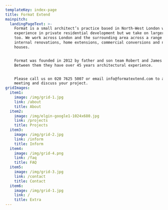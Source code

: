 ```yaml
---
templateKey: index-page
title: Format Extend
mainpitch:
  landingPageText: >-
    Format is a small architect’s practice based in North-West London with great
    experience in private residential development but we take on larger projects
    too. We work across London and the surrounding area across a range from
    internal renovations, home extensions, commercial conversions and new build
    houses.


    Format was founded in 2012 by father and son team Robert and James O’Hara.
    Between them they have over 45 years architectural experience.


    Please call us on 020 7625 5007 or email info@formatextend.com to arrange a
    meeting and discuss your project.
gridImages:
  item1:
    image: /img/grid-1.jpg
    link: /about
    title: About
  item2:
    image: /img/elgin-google1-1024x680.jpg
    link: /projects
    title: Projects
  item3:
    image: /img/grid-2.jpg
    link: /inform
    title: Inform
  item4:
    image: /img/grid-4.png
    link: /faq
    title: FAQ
  item5:
    image: /img/grid-3.jpg
    link: /contact
    title: Contact
  item6:
    image: /img/grid-1.jpg
    link: /
    title: Extra
---
```


